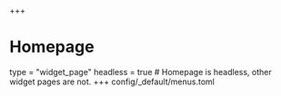 +++
# Homepage
type = "widget_page"
headless = true  # Homepage is headless, other widget pages are not.
+++
config/_default/menus.toml

